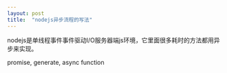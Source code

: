 ```yaml
---
layout: post
title:  "nodejs异步流程的写法"
---
```


nodejs是单线程事件事件驱动I/O服务器端js环境，它里面很多耗时的方法都用异步来实现。

promise,
generate,
async function
